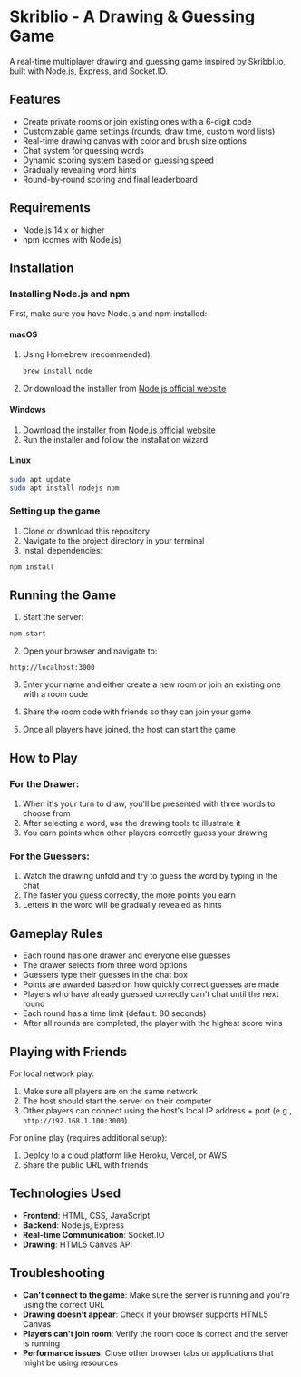 # Skriblio - A Drawing & Guessing Game

A real-time multiplayer drawing and guessing game inspired by Skribbl.io, built with Node.js, Express, and Socket.IO.

## Features

- Create private rooms or join existing ones with a 6-digit code
- Customizable game settings (rounds, draw time, custom word lists)
- Real-time drawing canvas with color and brush size options
- Chat system for guessing words
- Dynamic scoring system based on guessing speed
- Gradually revealing word hints
- Round-by-round scoring and final leaderboard

## Requirements

- Node.js 14.x or higher
- npm (comes with Node.js)

## Installation

### Installing Node.js and npm

First, make sure you have Node.js and npm installed:

#### macOS
1. Using Homebrew (recommended):
   ```bash
   brew install node
   ```
   
2. Or download the installer from [Node.js official website](https://nodejs.org/)

#### Windows
1. Download the installer from [Node.js official website](https://nodejs.org/)
2. Run the installer and follow the installation wizard

#### Linux
```bash
sudo apt update
sudo apt install nodejs npm
```

### Setting up the game

1. Clone or download this repository
2. Navigate to the project directory in your terminal
3. Install dependencies:

```bash
npm install
```

## Running the Game

1. Start the server:

```bash
npm start
```

2. Open your browser and navigate to:

```
http://localhost:3000
```

3. Enter your name and either create a new room or join an existing one with a room code

4. Share the room code with friends so they can join your game

5. Once all players have joined, the host can start the game

## How to Play

### For the Drawer:

1. When it's your turn to draw, you'll be presented with three words to choose from
2. After selecting a word, use the drawing tools to illustrate it
3. You earn points when other players correctly guess your drawing

### For the Guessers:

1. Watch the drawing unfold and try to guess the word by typing in the chat
2. The faster you guess correctly, the more points you earn
3. Letters in the word will be gradually revealed as hints

## Gameplay Rules

- Each round has one drawer and everyone else guesses
- The drawer selects from three word options
- Guessers type their guesses in the chat box
- Points are awarded based on how quickly correct guesses are made
- Players who have already guessed correctly can't chat until the next round
- Each round has a time limit (default: 80 seconds)
- After all rounds are completed, the player with the highest score wins

## Playing with Friends

For local network play:
1. Make sure all players are on the same network
2. The host should start the server on their computer
3. Other players can connect using the host's local IP address + port (e.g., `http://192.168.1.100:3000`)

For online play (requires additional setup):
1. Deploy to a cloud platform like Heroku, Vercel, or AWS
2. Share the public URL with friends

## Technologies Used

- **Frontend**: HTML, CSS, JavaScript
- **Backend**: Node.js, Express
- **Real-time Communication**: Socket.IO
- **Drawing**: HTML5 Canvas API

## Troubleshooting

- **Can't connect to the game**: Make sure the server is running and you're using the correct URL
- **Drawing doesn't appear**: Check if your browser supports HTML5 Canvas
- **Players can't join room**: Verify the room code is correct and the server is running
- **Performance issues**: Close other browser tabs or applications that might be using resources 